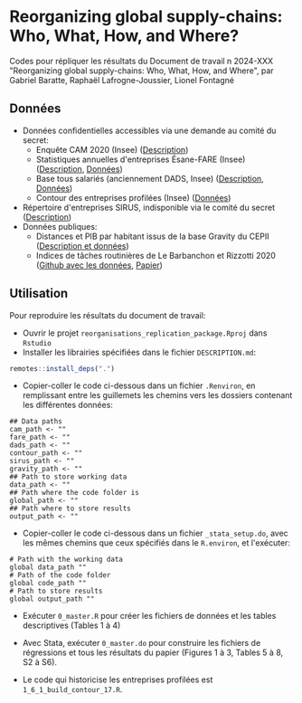 # Reorganizing global supply-chains: Who, What, How, and Where?

Codes pour répliquer les résultats du Document de travail n 2024-XXX "Reorganizing global supply-chains: Who, What, How, and Where", par Gabriel Baratte, Raphaël Lafrogne-Joussier, Lionel Fontagné

## Données
- Données confidentielles accessibles via une demande au comité du secret:
  - Enquête CAM 2020 (Insee) ([Description](https://www.insee.fr/fr/metadonnees/source/operation/s2038/presentation))
  - Statistiques annuelles d'entreprises Ésane-FARE (Insee) ([Description](https://www.insee.fr/fr/metadonnees/source/serie/s1188), [Données](https://www.casd.eu/source/statistique-structurelle-annuelle-dentreprises-issue-du-dispositif-esane/))
  - Base tous salariés (anciennement DADS, Insee) ([Description](https://www.insee.fr/fr/metadonnees/source/serie/s1998), [Données](https://www.casd.eu/source/base-tous-salaries-fichier-etablissements/))
  - Contour des entreprises profilées (Insee) ([Données](https://www.casd.eu/source/contour-des-entreprises-profilees/))
- Répertoire d'entreprises SIRUS, indisponible via le comité du secret ([Description](https://www.insee.fr/fr/metadonnees/source/serie/s1024))
- Données publiques:
  - Distances et PIB par habitant issus de la base Gravity du CEPII ([Description et données](https://www.cepii.fr/CEPII/fr/bdd_modele/bdd_modele_item.asp?id=8))
  - Indices de tâches routinières de Le Barbanchon et Rizzotti 2020 ([Github avec les données](https://github.com/tlebarbanchon/occupations), [Papier](https://papers.ssrn.com/sol3/papers.cfm?abstract_id=3653262))


## Utilisation
Pour reproduire les résultats du document de travail:
- Ouvrir le projet `reorganisations_replication_package.Rproj` dans `Rstudio`
- Installer les librairies spécifiées dans le fichier `DESCRIPTION.md`:
```R
remotes::install_deps(".")
```

- Copier-coller le code ci-dessous dans un fichier `.Renviron`, en remplissant entre les guillemets les chemins vers les dossiers contenant les différentes données:
```
## Data paths
cam_path <- ""
fare_path <- ""
dads_path <- ""
contour_path <- ""
sirus_path <- ""
gravity_path <- ""
## Path to store working data
data_path <- ""
## Path where the code folder is
global_path <- "" 
## Path where to store results
output_path <- "" 

```
- Copier-coller le code ci-dessous dans un fichier `_stata_setup.do`, avec les mêmes chemins que ceux spécifiés dans le `R.environ`, et l'exécuter:
```
# Path with the working data
global data_path ""
# Path of the code folder
global code_path ""
# Path to store results
global output_path ""

```
- Exécuter `0_master.R` pour créer les fichiers de données et les tables descriptives (Tables 1 à 4)
- Avec Stata, exécuter `0_master.do` pour construire les fichiers de régressions et tous les résultats du papier (Figures 1 à 3, Tables 5 à 8, S2 à S6).

- Le code qui historicise les entreprises profilées est `1_6_1_build_contour_17.R`.